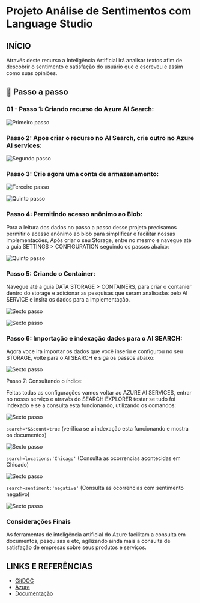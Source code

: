 # Projeto Análise de Sentimentos com Language Studio

##  INÍCIO

Através deste recurso a Inteligência Artificial irá analisar textos afim de descobrir o sentimento e satisfação do usuário que o escreveu e assim como suas opiniões.

## 🔨 Passo a passo

### 01 - Passo 1: Criando recurso do Azure AI Search:

![Primeiro passo](https://github.com/Mathsilvaw/Projeto-sentimentoIA/blob/main/Output/1.PNG)

### Passo 2: Apos criar o recurso no AI Search, crie outro no Azure AI services:

![Segundo passo](https://github.com/Mathsilvaw/Projeto-sentimentoIA/blob/main/Output/2.png)

### Passo 3: Crie agora uma conta de armazenamento:

![Terceiro passo](https://github.com/Mathsilvaw/Projeto-sentimentoIA/blob/main/Output/3.png)

![Quinto passo](https://github.com/Mathsilvaw/Projeto-sentimentoIA/blob/main/Output/5.png)

### Passo 4: Permitindo acesso anônimo ao Blob:

Para a leitura dos dados no passo a passo desse projeto precisamos permitir o acesso anônimo ao blob para simplificar e facilitar nossas implementações, Após criar o seu Storage, entre no mesmo e navegue até a guia SETTINGS > CONFIGURATION seguindo os passos abaixo:

![Quinto passo](https://github.com/Mathsilvaw/Projeto-sentimentoIA/blob/main/Output/5.png)

### Passo 5: Criando o Container:

Navegue até a guia DATA STORAGE > CONTAINERS, para criar o contanier dentro do storage e adicionar as pesquisas que seram analisadas pelo AI SERVICE e insira os dados para a implementação.

![Sexto passo](https://github.com/Mathsilvaw/Projeto-sentimentoIA/blob/main/Output/6.png)

![Sexto passo](https://github.com/Mathsilvaw/Projeto-sentimentoIA/blob/main/Output/6.png)

### Passo 6: Importação e indexação dados para o AI SEARCH:

Agora voce ira importar os dados que você inseriu e configurou no seu STORAGE, volte para o AI SEARCH e siga os passos abaixo:

![Sexto passo](https://github.com/Mathsilvaw/Projeto-sentimentoIA/blob/main/Output/6.png)

Passo 7: Consultando o índice:

Feitas todas as configurações vamos voltar ao AZURE AI SERVICES, entrar no nosso serviço e através do SEARCH EXPLORER testar se tudo foi indexado e se a consulta esta funcionando, utilizando os comandos:

![Sexto passo](https://github.com/Mathsilvaw/Projeto-sentimentoIA/blob/main/Output/6.png)


```search=*&$count=true``` (verifica se a indexação esta funcionando e mostra os documentos)

![Sexto passo](https://github.com/Mathsilvaw/Projeto-sentimentoIA/blob/main/Output/6.png)

```search=locations:'Chicago'``` (Consulta as ocorrencias acontecidas em Chicado)

![Sexto passo](https://github.com/Mathsilvaw/Projeto-sentimentoIA/blob/main/Output/6.png)

```search=sentiment:'negative'``` (Consulta as ocorrencias com sentimento negativo)

![Sexto passo](https://github.com/Mathsilvaw/Projeto-sentimentoIA/blob/main/Output/6.png)


### Considerações Finais

As ferramentas de inteligência artificial do Azure facilitam a consulta em documentos, pesquisas e etc, agilizando ainda mais a consulta de satisfação de empresas sobre seus produtos e serviços.

## LINKS E REFERÊNCIAS

- [GitDOC](https://git-scm.com/book/pt-br/v2)
- [Azure](azure.microsoft.com)
- [Documentação](https://microsoftlearning.github.io/mslearn-ai-fundamentals/Instructions/Labs/11-ai-search.html)
